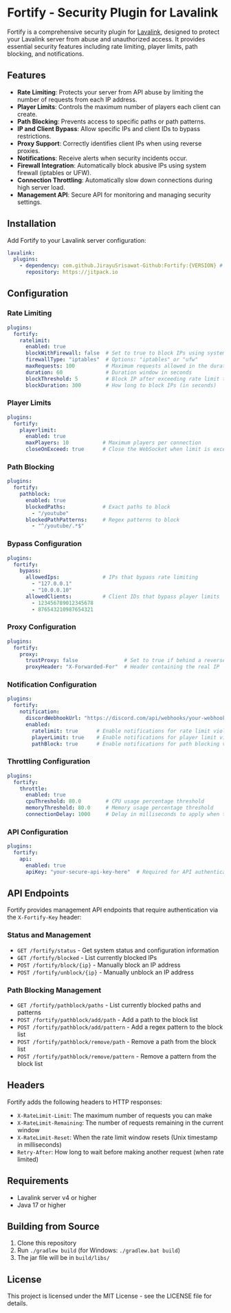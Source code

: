# Fortify - Security Plugin for Lavalink

Fortify is a comprehensive security plugin for [Lavalink](https://github.com/lavalink-devs/Lavalink), designed to protect your Lavalink server from abuse and unauthorized access. It provides essential security features including rate limiting, player limits, path blocking, and notifications.

## Features

- **Rate Limiting**: Protects your server from API abuse by limiting the number of requests from each IP address.
- **Player Limits**: Controls the maximum number of players each client can create.
- **Path Blocking**: Prevents access to specific paths or path patterns.
- **IP and Client Bypass**: Allow specific IPs and client IDs to bypass restrictions.
- **Proxy Support**: Correctly identifies client IPs when using reverse proxies.
- **Notifications**: Receive alerts when security incidents occur.
- **Firewall Integration**: Automatically block abusive IPs using system firewall (iptables or UFW).
- **Connection Throttling**: Automatically slow down connections during high server load.
- **Management API**: Secure API for monitoring and managing security settings.

## Installation

Add Fortify to your Lavalink server configuration:

```yml
lavalink:
  plugins:
    - dependency: com.github.JirayuSrisawat-Github:Fortify:{VERSION} # replace {VERSION} with the latest version
      repository: https://jitpack.io
```

## Configuration

### Rate Limiting

```yml
plugins:
  fortify:
    ratelimit:
      enabled: true
      blockWithFirewall: false  # Set to true to block IPs using system firewall (Linux only)
      firewallType: "iptables"  # Options: "iptables" or "ufw"
      maxRequests: 100          # Maximum requests allowed in the duration window
      duration: 60              # Duration window in seconds
      blockThreshold: 5         # Block IP after exceeding rate limit this many times
      blockDuration: 300        # How long to block IPs (in seconds)
```

### Player Limits

```yml
plugins:
  fortify:
    playerlimit:
      enabled: true
      maxPlayers: 10           # Maximum players per connection
      closeOnExceed: true      # Close the WebSocket when limit is exceeded
```

### Path Blocking

```yml
plugins:
  fortify:
    pathblock:
      enabled: true
      blockedPaths:            # Exact paths to block
        - "/youtube"
      blockedPathPatterns:     # Regex patterns to block
        - "^/youtube/.*$"
```

### Bypass Configuration

```yml
plugins:
  fortify:
    bypass:
      allowedIps:              # IPs that bypass rate limiting
        - "127.0.0.1"
        - "10.0.0.10"
      allowedClients:          # Client IDs that bypass player limits
        - 123456789012345678
        - 876543210987654321
```

### Proxy Configuration

```yml
plugins:
  fortify:
    proxy:
      trustProxy: false               # Set to true if behind a reverse proxy
      proxyHeader: "X-Forwarded-For"  # Header containing the real IP
```

### Notification Configuration

```yml
plugins:
  fortify:
    notification:
      discordWebhookUrl: "https://discord.com/api/webhooks/your-webhook-url"
      enabled:
        ratelimit: true      # Enable notifications for rate limit violations
        playerLimit: true    # Enable notifications for player limit violations
        pathBlock: true      # Enable notifications for path blocking violations
```

### Throttling Configuration

```yml
plugins:
  fortify:
    throttle:
      enabled: true
      cpuThreshold: 80.0        # CPU usage percentage threshold
      memoryThreshold: 80.0     # Memory usage percentage threshold
      connectionDelay: 1000     # Delay in milliseconds to apply when throttling
```

### API Configuration

```yml
plugins:
  fortify:
    api:
      enabled: true
      apiKey: "your-secure-api-key-here"  # Required for API authentication
```

## API Endpoints

Fortify provides management API endpoints that require authentication via the `X-Fortify-Key` header:

### Status and Management

- `GET /fortify/status` - Get system status and configuration information
- `GET /fortify/blocked` - List currently blocked IPs
- `POST /fortify/block/{ip}` - Manually block an IP address
- `POST /fortify/unblock/{ip}` - Manually unblock an IP address

### Path Blocking Management

- `GET /fortify/pathblock/paths` - List currently blocked paths and patterns
- `POST /fortify/pathblock/add/path` - Add a path to the block list
- `POST /fortify/pathblock/add/pattern` - Add a regex pattern to the block list
- `POST /fortify/pathblock/remove/path` - Remove a path from the block list
- `POST /fortify/pathblock/remove/pattern` - Remove a pattern from the block list

## Headers

Fortify adds the following headers to HTTP responses:

- `X-RateLimit-Limit`: The maximum number of requests you can make
- `X-RateLimit-Remaining`: The number of requests remaining in the current window
- `X-RateLimit-Reset`: When the rate limit window resets (Unix timestamp in milliseconds)
- `Retry-After`: How long to wait before making another request (when rate limited)

## Requirements

- Lavalink server v4 or higher
- Java 17 or higher

## Building from Source

1. Clone this repository
2. Run `./gradlew build` (for Windows: `./gradlew.bat build`)
3. The jar file will be in `build/libs/`

## License

This project is licensed under the MIT License - see the LICENSE file for details.